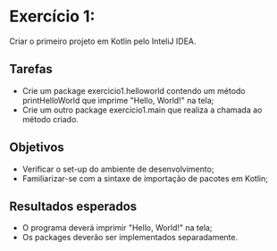 # Exercício 1:

Criar o primeiro projeto em Kotlin pelo InteliJ IDEA.

## Tarefas
- Crie um package exercicio1.helloworld contendo um método printHelloWorld que imprime "Hello, World!" na tela;
- Crie um outro package exercicio1.main que realiza a chamada ao método criado.

## Objetivos
- Verificar o set-up do ambiente de desenvolvimento;
- Familiarizar-se com a sintaxe de importação de pacotes em Kotlin;

## Resultados esperados
- O programa deverá imprimir "Hello, World!" na tela;
- Os packages deverão ser implementados separadamente. 
